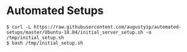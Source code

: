 # Automated Setups


    $ curl -L https://raw.githubusercontent.com/augustyip/automated-setups/master/Ubuntu-18.04/initial_server_setup.sh -o /tmp/initial_setup.sh
    $ bash /tmp/initial_setup.sh
